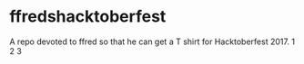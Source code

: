 # ffredshacktoberfest
A repo devoted to ffred so that he can get a T shirt for Hacktoberfest 2017.
1
2
3
